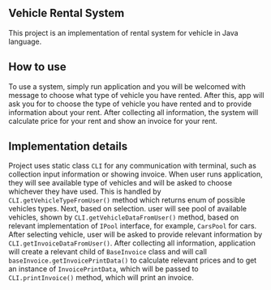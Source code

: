 ## Vehicle Rental System
This project is an implementation of rental system for vehicle in Java language. 

## How to use
To use a system, simply run application and you will be welcomed with message to choose what type of vehicle you have rented. 
After this, app will ask you for to choose the type of vehicle you have rented and to provide information about your rent. 
After collecting all information, the system will calculate price for your rent and show an invoice for your rent.

## Implementation details
Project uses static class ```CLI``` for any communication with terminal, such as collection input information or showing invoice.
When user runs application, they will see available type of vehicles and will be asked to choose whichever they have used. This is handled by ```CLI.getVehicleTypeFromUser()``` method which returns enum of possible vehicles types.
Next, based on selection. user will see pool of available vehicles, shown by ```CLI.getVehicleDataFromUser()``` method, based on relevant implementation of ```IPool``` interface, for example, ```CarsPool``` for cars.
After selecting vehicle, user will be asked to provide relevant information by ```CLI.getInvoiceDataFromUser()```.
After collecting all information, application will create a relevant child of ```BaseInvoice``` class and will call ```baseInvoice.getInvoicePrintData()``` to calculate relevant prices and to get an instance of ```InvoicePrintData```, which will be passed to ```CLI.printInvoice()``` method, which will print an invoice.